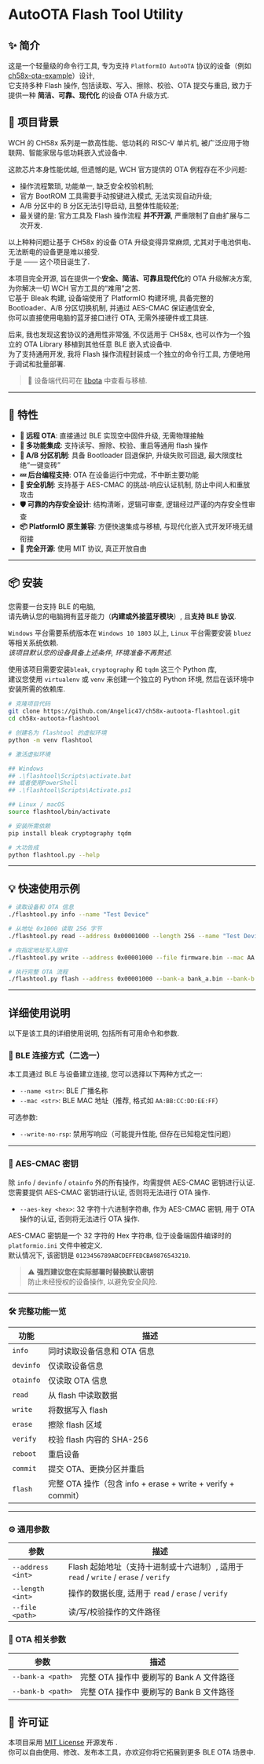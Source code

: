 # AutoOTA Flash Tool Utility

## ✨ 简介
这是一个轻量级的命令行工具,  专为支持 `PlatformIO AutoOTA` 协议的设备（例如 [ch58x-ota-example](https://github.com/Angelic47/ch58x-ota-example)）设计,  
它支持多种 Flash 操作, 包括读取、写入、擦除、校验、OTA 提交与重启, 致力于提供一种 **简洁、可靠、现代化** 的设备 OTA 升级方式.  

## 🧩 项目背景
WCH 的 CH58x 系列是一款高性能、低功耗的 RISC-V 单片机, 被广泛应用于物联网、智能家居与低功耗嵌入式设备中.  

这款芯片本身性能优越, 但遗憾的是, WCH 官方提供的 OTA 例程存在不少问题:  

* 操作流程繁琐, 功能单一, 缺乏安全校验机制;
* 官方 BootROM 工具需要手动按键进入模式, 无法实现自动升级;
* A/B 分区中的 B 分区无法引导启动, 且整体性能较差;
* 最关键的是: 官方工具及 Flash 操作流程 **并不开源**, 严重限制了自由扩展与二次开发.

以上种种问题让基于 CH58x 的设备 OTA 升级变得异常麻烦, 尤其对于电池供电、无法断电的设备更是难以接受.  
于是 —— 这个项目诞生了.  

本项目完全开源, 旨在提供一个**安全、简洁、可靠且现代化**的 OTA 升级解决方案, 为你解决一切 WCH 官方工具的“难用”之苦.  
它基于 Bleak 构建, 设备端使用了 PlatformIO 构建环境, 具备完整的 Bootloader、A/B 分区切换机制, 并通过 AES-CMAC 保证通信安全,  
你可以直接使用电脑的蓝牙接口进行 OTA, 无需外接硬件或工具链.  

后来, 我也发现这套协议的通用性非常强, 不仅适用于 CH58x, 也可以作为一个独立的 OTA Library 移植到其他任意 BLE 嵌入式设备中.  
为了支持通用开发, 我将 Flash 操作流程封装成一个独立的命令行工具, 方便地用于调试和批量部署.  

> 📁 设备端代码可在 [libota](https://github.com/Angelic47/ch58x-ota-example/tree/main/lib/libota) 中查看与移植. 

---

## 🚀 特性
* **🔄 远程 OTA**: 直接通过 BLE 实现空中固件升级, 无需物理接触
* **🧰 多功能集成**: 支持读写、擦除、校验、重启等通用 flash 操作
* **🧬 A/B 分区机制**: 具备 Bootloader 回退保护, 升级失败可回退, 最大限度杜绝“一键变砖”
* **💤 后台编程支持**: OTA 在设备运行中完成，不中断主要功能
* **🔐 安全机制**: 支持基于 AES-CMAC 的挑战-响应认证机制, 防止中间人和重放攻击
* **🛡️ 可靠的内存安全设计**: 结构清晰，逻辑可审查, 逻辑经过严谨的内存安全性审查
* **📦 PlatformIO 原生兼容**: 方便快速集成与移植, 与现代化嵌入式开发环境无缝衔接
* **🌈 完全开源**: 使用 MIT 协议, 真正开放自由

---

## 📦 安装
您需要一台支持 BLE 的电脑,  
请先确认您的电脑拥有蓝牙能力（**内建或外接蓝牙模块**）, 且**支持 BLE 协议**.  

`Windows` 平台需要系统版本在 `Windows 10 1803` 以上, `Linux` 平台需要安装 `bluez` 等相关系统依赖.  
*该项目默认您的设备具备上述条件, 环境准备不再赘述.*  

使用该项目需要安装`bleak`, `cryptography` 和 `tqdm` 这三个 Python 库,  
建议您使用 `virtualenv` 或 `venv` 来创建一个独立的 Python 环境, 然后在该环境中安装所需的依赖库.  

```bash
# 克隆项目代码
git clone https://github.com/Angelic47/ch58x-autoota-flashtool.git
cd ch58x-autoota-flashtool

# 创建名为 flashtool 的虚拟环境
python -m venv flashtool

# 激活虚拟环境

## Windows
## .\flashtool\Scripts\activate.bat
## 或者使用PowerShell
## .\flashtool\Scripts\Activate.ps1

## Linux / macOS
source flashtool/bin/activate

# 安装所需依赖
pip install bleak cryptography tqdm

# 大功告成
python flashtool.py --help
```

---

## 💡 快速使用示例

```bash
# 读取设备和 OTA 信息
./flashtool.py info --name "Test Device"

# 从地址 0x1000 读取 256 字节
./flashtool.py read --address 0x00001000 --length 256 --name "Test Device" --aes-key 0123456789ABCDEFFEDCBA9876543210

# 向指定地址写入固件
./flashtool.py write --address 0x00001000 --file firmware.bin --mac AA:BB:CC:DD:EE:FF --aes-key 0123456789ABCDEFFEDCBA9876543210

# 执行完整 OTA 流程
./flashtool.py flash --address 0x00001000 --bank-a bank_a.bin --bank-b bank_b.bin --mac AA:BB:CC:DD:EE:FF --aes-key 0123456789ABCDEFFEDCBA9876543210
```

---

## 详细使用说明

以下是该工具的详细使用说明, 包括所有可用命令和参数. 

### 📡 BLE 连接方式（**二选一**）

本工具通过 BLE 与设备建立连接, 您可以选择以下两种方式之一: 

* `--name <str>`: BLE 广播名称
* `--mac <str>`: BLE MAC 地址（推荐, 格式如 `AA:BB:CC:DD:EE:FF`）

可选参数: 

* `--write-no-rsp`: 禁用写响应（可能提升性能, 但存在已知稳定性问题）

---

### 🔐 AES-CMAC 密钥

除 `info` / `devinfo` / `otainfo` 外的所有操作，均需提供 AES-CMAC 密钥进行认证.  
您需要提供 AES-CMAC 密钥进行认证, 否则将无法进行 OTA 操作.

* `--aes-key <hex>`: 32 字符十六进制字符串, 作为 AES-CMAC 密钥, 用于 OTA 操作的认证, 否则将无法进行 OTA 操作.

AES-CMAC 密钥是一个 32 字符的 Hex 字符串, 位于设备端固件编译时的 `platformio.ini` 文件中被定义.  
默认情况下, 该密钥是 `0123456789ABCDEFFEDCBA9876543210`.  

> ⚠️ **强烈建议您在实际部署时替换默认密钥**  
> 防止未经授权的设备操作, 以避免安全风险.    

---

### 🛠️ 完整功能一览

| 功能         | 描述                                                   | 
| ------------- | ---------------------------------------------------- |
| `info`        | 同时读取设备信息和 OTA 信息                                     |
| `devinfo`     | 仅读取设备信息                                              |
| `otainfo`     | 仅读取 OTA 信息                                           |
| `read`        | 从 flash 中读取数据                                        |
| `write`       | 将数据写入 flash                                          |
| `erase`       | 擦除 flash 区域                                          |
| `verify`      | 校验 flash 内容的 SHA-256                                 |
| `reboot`      | 重启设备                                                 |
| `commit`      | 提交 OTA、更换分区并重启                                 |
| `flash`       | 完整 OTA 操作（包含 info + erase + write + verify + commit） |

---

### ⚙️ 通用参数


| 参数                | 描述                                                       |
| ----------------- | -------------------------------------------------------- |
| `--address <int>` | Flash 起始地址（支持十进制或十六进制）, 适用于 `read` / `write` / `erase` / `verify` |
| `--length <int>`  | 操作的数据长度, 适用于 `read` / `erase` / `verify`                  |
| `--file <path>`   | 读/写/校验操作的文件路径                                   |

### 🔧 OTA 相关参数

| 参数                | 描述                                                    |
| ----------------- | -------------------------------------------------------- |
| `--bank-a <path>` | 完整 OTA 操作中 要刷写的 Bank A 文件路径                   |
| `--bank-b <path>` | 完整 OTA 操作中 要刷写的 Bank B 文件路径                   |

## 📜 许可证

本项目采用 [MIT License](LICENSE) 开源发布 .  
你可以自由使用、修改、发布本工具，亦欢迎你将它拓展到更多 BLE OTA 场景中.  

